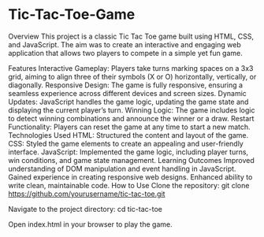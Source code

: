 # Tic-Tac-Toe-Game
Overview
This project is a classic Tic Tac Toe game built using HTML, CSS, and JavaScript. The aim was to create an interactive and engaging web application that allows two players to compete in a simple yet fun game.

Features
Interactive Gameplay: Players take turns marking spaces on a 3x3 grid, aiming to align three of their symbols (X or O) horizontally, vertically, or diagonally.
Responsive Design: The game is fully responsive, ensuring a seamless experience across different devices and screen sizes.
Dynamic Updates: JavaScript handles the game logic, updating the game state and displaying the current player’s turn.
Winning Logic: The game includes logic to detect winning combinations and announce the winner or a draw.
Restart Functionality: Players can reset the game at any time to start a new match.
Technologies Used
HTML: Structured the content and layout of the game.
CSS: Styled the game elements to create an appealing and user-friendly interface.
JavaScript: Implemented the game logic, including player turns, win conditions, and game state management.
Learning Outcomes
Improved understanding of DOM manipulation and event handling in JavaScript.
Gained experience in creating responsive web designs.
Enhanced ability to write clean, maintainable code.
How to Use
Clone the repository:
git clone https://github.com/yourusername/tic-tac-toe.git

Navigate to the project directory:
cd tic-tac-toe

Open index.html in your browser to play the game.
